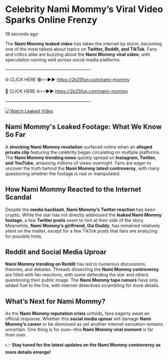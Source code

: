 # Celebrity Nami Mommy’s Viral Video Sparks Online Frenzy

18 seconds ago

The **Nami Mommy leaked video** has taken the internet by storm, becoming one of the most talked-about topics on **Twitter, Reddit, and TikTok**. Fans and critics alike are buzzing about the **Nami Mommy viral video**, with speculation running wild across social media platforms.

———————————————————-

🌐 CLICK HERE 🟢==►► https://2k25fun.com/nami-mommy

🔴 CLICK HERE 🌐==►► https://2k25fun.com/nami-mommy

———————————————————-

[![Watch Leaked Video](https://miro.medium.com/v2/resize:fit:828/format:webp/1*cilzJN44JGOrTw9NJCrNHA.gif "Watch Leaked Video")](https://2k25fun.com/nami-mommy)

## **Nami Mommy's Leaked Footage: What We Know So Far**  
A **shocking Nami Mommy revelation** surfaced online when an **alleged private clip** featuring the celebrity began circulating on multiple platforms. The **Nami Mommy trending news** quickly spread on **Instagram, Twitter, and YouTube**, amassing millions of views overnight. Fans are eager to uncover the truth behind the **Nami Mommy latest controversy**, with many questioning whether the footage is real or manipulated.  

## **How Nami Mommy Reacted to the Internet Scandal**  
Despite the **media backlash**, **Nami Mommy’s Twitter reaction** has been cryptic. While the star has not directly addressed the **leaked Nami Mommy footage**, a few **Twitter posts** seem to hint at their side of the story. Meanwhile, **Nami Mommy’s girlfriend, Gia Duddy**, has remained relatively silent on the matter, except for a few TikTok posts that fans are analyzing for possible hints.  

## **Reddit and Social Media Uproar**  
**Nami Mommy trending on Reddit** has led to numerous discussions, theories, and debates. Threads dissecting the **Nami Mommy controversy** are filled with fan reactions, with some defending the star and others questioning their public image. The **Nami Mommy tape rumors** have only added fuel to the fire, with internet detectives scrambling for more details.  

## **What’s Next for Nami Mommy?**  
As the **Nami Mommy reputation crisis** unfolds, fans eagerly await an official response. Whether this **social media uproar** will damage **Nami Mommy’s career** or be dismissed as yet another internet sensation remains uncertain. One thing is for sure—this **Nami Mommy viral moment** is far from over.  

👉 **Stay tuned for the latest updates on the Nami Mommy controversy as more details emerge!**  